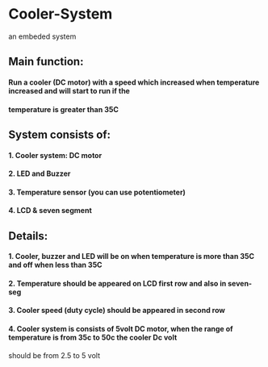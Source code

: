 # Cooler-System
an embeded system 

## Main function:
#### Run a cooler (DC motor) with a speed which increased when temperature increased and will start to run if the 
#### temperature is greater than 35C
## System consists of:
####  1. Cooler system: DC motor
####  2. LED and Buzzer
####  3. Temperature sensor (you can use potentiometer)
####  4. LCD & seven segment
## Details:
####  1. Cooler, buzzer and LED will be on when temperature is more than 35C and off when less than 35C
####  2. Temperature should be appeared on LCD first row and also in seven-seg
####  3. Cooler speed (duty cycle) should be appeared in second row
####  4. Cooler system is consists of 5volt DC motor, when the range of temperature is from 35c to 50c the cooler Dc volt 
should be from 2.5 to 5 volt
